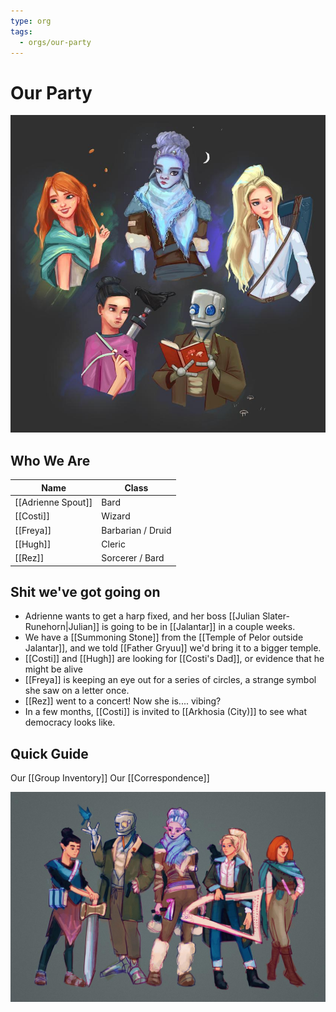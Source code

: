 ```yaml
---
type: org
tags:
  - orgs/our-party
---
```


# Our Party
![](/assets/obsidian/our%20party%20group%202.jpeg)

## Who We Are

|Name| Class|
|------|------|
| [[Adrienne Spout]] | Bard |
| [[Costi]] | Wizard |
| [[Freya]] | Barbarian / Druid |
| [[Hugh]] | Cleric |
| [[Rez]] | Sorcerer / Bard |


## Shit we've got going on
- Adrienne wants to get a harp fixed, and her boss [[Julian Slater-Runehorn|Julian]] is going to be in [[Jalantar]] in a couple weeks. 
- We have a [[Summoning Stone]] from the [[Temple of Pelor outside Jalantar]], and we told [[Father Gryuu]] we'd bring it to a bigger temple.
- [[Costi]] and [[Hugh]] are looking for [[Costi's Dad]], or evidence that he might be alive
- [[Freya]] is keeping an eye out for a series of circles, a strange symbol she saw on a letter once.
- [[Rez]] went to a concert! Now she is.... vibing?
- In a few months, [[Costi]] is invited to [[Arkhosia (City)]] to see what democracy looks like.

## Quick Guide

Our [[Group Inventory]]
Our [[Correspondence]]

![](/assets/obsidian/our%20party%20group%203.jpeg)

